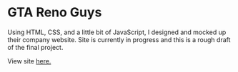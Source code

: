 <h1>GTA Reno Guys</h1>
<p>Using HTML, CSS, and a little bit of JavaScript, I designed and mocked up their company website. Site is currently in progress and this is a rough draft of the final project.</p>
<p>View site <a href="https://tylermiele.github.io/GTARenoGuys/">here.</a></p>